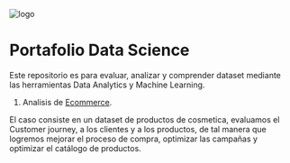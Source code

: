 ![logo](https://user-images.githubusercontent.com/91918528/136087867-1bb16451-3d03-4237-a5c5-c2ddeb11d92c.jpg)

Portafolio Data Science 
======================

Este repositorio es para evaluar, analizar y comprender dataset mediante las herramientas Data Analytics y Machine Learning.

1. Analisis de [Ecommerce](https://github.com/alexisfd/portafolio-ds/tree/main/Ecommerce).

El caso consiste en un dataset de productos de cosmetica, evaluamos el Customer journey, a los clientes y a los productos, de tal manera que logremos mejorar el proceso de compra,  optimizar las campañas y optimizar el catálogo de productos.
